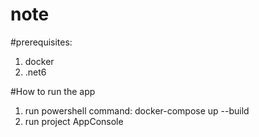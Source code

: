 # note

#prerequisites:
1. docker
2. .net6

#How to run the app
1. run powershell command: docker-compose up --build
2. run project AppConsole

